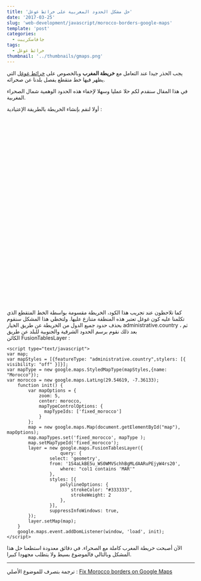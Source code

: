 ```yaml
---
title: 'حل مشكل الحدود المغربية على خرائط غوغل'
date: '2017-03-25'
slug: 'web-development/javascript/morocco-borders-google-maps'
template: 'post'
categories:
  - جافاسكريبت
tags:
  - خرائط غوغل
thumbnail: '../thumbnails/gmaps.png'
---
```


يجب الحذر جيدا عند التعامل مع **خريطة المغرب** وبالخصوص على [خرائط غوغل](http://www.tutomena.com/web-development/javascript/google-maps-api-1/) التي يظهر فيها خط متقطع يفصل بلدنا عن صحرائه.

في هذا المقال سنقدم لكم حلا عمليا وسهلا لإخفاء هذه الحدود الوهمية شمال الصحراء المغربية.

أولا لنقم بإنشاء الخريطة بالطريقة الإعتيادية :

<script type="text/javascript" src="http://maps.google.com/maps/api/js?key=AIzaSyC5vcJTwyopA2sETed9eRwebKEUVyoz94c"> </script>
<script type="text/javascript">
    var map;
    var morocco = new google.maps.LatLng(29.54619, -7.36133);
    function init() {
        var mapOptions = {
            zoom: 5,
            center: morocco,
            mapTypeId: google.maps.MapTypeId.ROADMAP
        };
        map = new google.maps.Map(document.getElementById("map"), mapOptions);
    }
    google.maps.event.addDomListener(window, 'load', init);
</script>

<div id="map" style="width:650px; height:500px;"></div>

كما تلاحظون عند تجريب هذا الكود، الخريطة مقسومة بواسطة الخط المتقطع الذي تكلمنا عليه كون غوغل تعتبر هذه المنطقة متنازع عليها. ولتخطي هذا المشكل سنقوم بحذف حدود جميع الدول من الخريطة عن طريق الخيار administrative.country ، ثم بعد ذلك نقوم برسم الحدود الشرقية والجنوبية للبلد عن طريق الكائن FusionTablesLayer :

<script type="text/javascript" src="http://maps.google.com/maps/api/js?key=AIzaSyC5vcJTwyopA2sETed9eRwebKEUVyoz94c"> </script>

    <script type="text/javascript">
    var map;
    var mapStyles = [{featureType: "administrative.country",stylers: [{ visibility: "off" }]}];
    var mapType = new google.maps.StyledMapType(mapStyles,{name: "Morocco"});
    var morocco = new google.maps.LatLng(29.54619, -7.36133);
        function init() {
            var mapOptions = {
                zoom: 5,
                center: morocco,
                mapTypeControlOptions: {
                  mapTypeIds: ['fixed_morocco']
                }
            };
            map = new google.maps.Map(document.getElementById("map"), mapOptions);
            map.mapTypes.set('fixed_morocco', mapType );
            map.setMapTypeId('fixed_morocco');
            layer = new google.maps.FusionTablesLayer({
                        query: {
                    select: 'geometry',
                    from: '1S4aLkBE5u_WS0WMVSchhBgMLdAARuPEjyW4rs20',
                        where: "col1 contains 'MAR'"
                    },
                    styles: [{
                        polylineOptions: {
                            strokeColor: "#333333",
                            strokeWeight: 2
                        },
                    }],
                    suppressInfoWindows: true,
            });
            layer.setMap(map);
        }
        google.maps.event.addDomListener(window, 'load', init);
    </script>

الآن أصبحت خريطة المغرب كاملة مع الصحراء. في دقائق معدودة استطعنا حل هذا المشكل وبالتالي فالموضوع بسيط ولا يتطلب مجهودا كبيرا.

---

ترجمة بتصرف للموضوع الأصلي : [Fix Morocco borders on Google Maps](http://daker.me/2015/01/fix-morocco-borders-on-google-maps.html)
